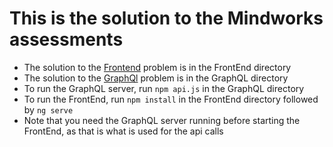 # This is the solution to the Mindworks assessments

* The solution to the [Frontend](https://github.com/mindworksint/interview-frontend) problem is in the FrontEnd directory
* The solution to the [GraphQl](https://github.com/mindworksint/interview-graphql-api) problem is in the GraphQL directory
* To run the GraphQL server, run `npm api.js` in the GraphQL directory
* To run the FrontEnd, run `npm install` in the FrontEnd directory followed by `ng serve`
* Note that you need the GraphQL server running before starting the FrontEnd, as that is what is used for the api calls
